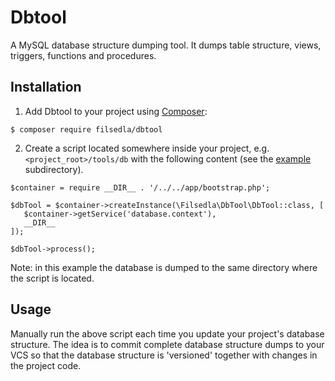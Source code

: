 # Dbtool
A MySQL database structure dumping tool. It dumps table structure, views, triggers, functions and procedures.

## Installation
1) Add Dbtool to your project using [Composer](http://getcomposer.org/):
```
$ composer require filsedla/dbtool
```

2) Create a script located somewhere inside your project, e.g. `<project_root>/tools/db` with the following content 
(see the [example](example/) subdirectory).

```
$container = require __DIR__ . '/../../app/bootstrap.php';

$dbTool = $container->createInstance(\Filsedla\DbTool\DbTool::class, [
   $container->getService('database.context'),
   __DIR__
]);

$dbTool->process();
```
Note: in this example the database is dumped to the same directory where the script is located.


## Usage

Manually run the above script each time you update your project's database structure. The idea is to commit complete
database structure dumps to your VCS so that the database structure is 'versioned' together with changes in the project 
code.

